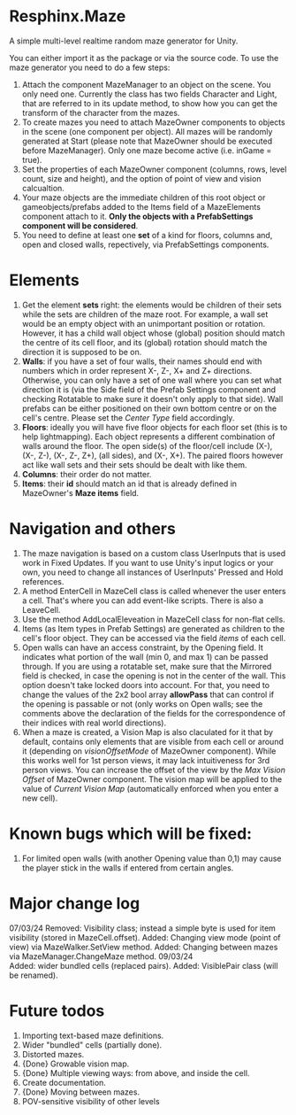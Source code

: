 # Resphinx.Maze
A simple multi-level realtime random maze generator for Unity.

You can either import it as the package or via the source code. To use the maze generator you need to do a few steps:
1. Attach the component MazeManager to an object on the scene. You only need one. Currently the class has two fields Character and Light, that are referred to in its update method, to show how you can get the transform of the character from the mazes. 
2. To create mazes you need to attach MazeOwner components to objects in the scene (one component per object). All mazes will be randomly generated at Start (please note that MazeOwner should be executed before MazeManager). Only one maze become active (i.e. inGame = true). 
3. Set the properties of each MazeOwner component (columns, rows, level count, size and height), and the option of point of view and vision calcualtion. 
4. Your maze objects are the immediate children of this root object or gameobjects/prefabs added to the Items field of a MazeElements component attach to it. <b>Only the objects with a PrefabSettings component will be considered</b>.
4. You need to define at least one <b>set</b> of a kind for floors, columns and, open and closed walls, repectively, via PrefabSettings components. 
# Elements
1. Get the element <b>sets</b> right: the elements would be children of their sets while the sets are children of the maze root. For example, a wall set would be an empty object with an unimportant position or rotation. However, it has a child wall object whose (global) position should match the centre of its cell floor, and its (global) rotation should match the direction it is supposed to be on.
2. <b>Walls</b>: if you have a set of four walls, their names should end with numbers which in order represent X-, Z-, X+ and Z+ directions. Otherwise, you can only have a set of one wall where you can set what direction it is (via the Side field of the Prefab Settings component and checking Rotatable to make sure it doesn't only apply to that side). Wall prefabs can be either positioned on their own bottom centre or on the cell's centre. Please set the <i>Center Type</i> field accordingly.
3. <b>Floors</b>: ideally you will have five floor objects for each floor set (this is to help lightmapping). Each object represents a different combination of walls around the floor. The open side(s) of the floor/cell include (X-), (X-, Z-), (X-, Z-, Z+), (all sides), and (X-, X+). The paired floors however act like wall sets and their sets should be dealt with like them.
4. <b>Columns</b>: their order do not matter.
5. <b>Items</b>: their <b>id</b> should match an id that is already defined in MazeOwner's <b>Maze items</b> field. 
# Navigation and others
1. The maze navigation is based on a custom class UserInputs that is used work in Fixed Updates. If you want to use Unity's input logics or your own, you need to change all instances of UserInputs' Pressed and Hold references. 
2. A method EnterCell in MazeCell class is called whenever the user enters a cell. That's where you can add event-like scripts. There is also a LeaveCell.
3. Use the method AddLocalEleveation in MazeCell class for non-flat cells.
4. Items (as Item types in Prefab Settings) are generated as children to the cell's floor object. They can be accessed via the field <i>items</i> of each cell. 
5. Open walls can have an access constraint, by the Opening field. It indicates what portion of the wall (min 0, and max 1) can be passed through. If you are using a rotatable set, make sure that the Mirrored field is checked, in case the opening is not in the center of the wall. This option doesn't take locked doors into account. For that, you need to change the values of the 2x2 bool array <b>allowPass</b> that can control if the opening is passable or not (only works on Open walls; see the comments above the declaration of the fields for the correspondence of their indices with real world directions).
5. When a maze is created, a Vision Map is also claculated for it that by default, contains only elements that are visible from each cell or around it (depending on <i>visionOffsetMode</i> of MazeOwner component). While this works well for 1st person views, it may lack intuitiveness for 3rd person views. You can increase the offset of the view by the <i>Max Vision Offset</i> of MazeOwner component. The vision map will be applied to the value of <i>Current Vision Map</i> (automatically enforced when you enter a new cell).
# Known bugs which will be fixed:
1. For limited open walls (with another Opening value than 0,1) may cause the player stick in the walls if entered from certain angles.
# Major change log
07/03/24
Removed: Visibility class; instead a simple byte is used for item visibility (stored in MazeCell.offset).
Added: Changing view mode (point of view) via MazeWalker.SetView method.
Added: Changing between mazes via MazeManager.ChangeMaze method.
09/03/24	
Added: wider bundled cells (replaced pairs).
Added: VisiblePair class (will be renamed).
# Future todos
1. Importing text-based maze definitions.
2. Wider "bundled" cells (partially done).
3. Distorted mazes.
4. {Done} Growable vision map.
5. {Done} Multiple viewing ways: from above, and inside the cell.
6. Create documentation.
7. {Done} Moving between mazes.
8. POV-sensitive visibility of other levels

